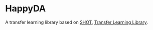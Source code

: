 # HappyDA
A transfer learning library based on [SHOT](https://github.com/tim-learn/SHOT), [Transfer Learning Library](https://github.com/thuml/Transfer-Learning-Library).

